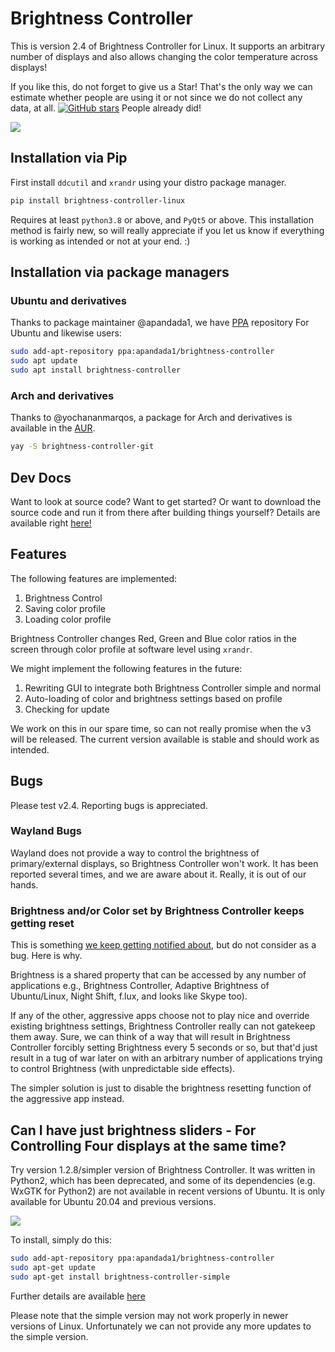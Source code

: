 # Brightness Controller

This is version 2.4 of Brightness Controller for Linux. It supports an arbitrary number of displays and also allows changing the color temperature across displays!

If you like this, do not forget to give us a Star! That's the only way we can estimate whether people are using it or not since we do not collect any data, at all. [![GitHub stars](https://img.shields.io/github/stars/lordamit/brightness.svg?style=flat-square)](https://github.com/lordamit/brightness/stargazers) People already did!

![](img/BrightnessController.gif)

## Installation via Pip
First install `ddcutil` and `xrandr` using your distro package manager.

```sh
pip install brightness-controller-linux
```

Requires at least `python3.8` or above, and `PyQt5` or above. This installation method is fairly new, so will really appreciate if you let us know if everything is working as intended or not at your end. :)

## Installation via package managers

### Ubuntu and derivatives
Thanks to package maintainer @apandada1, we have [PPA](https://launchpad.net/~apandada1/+archive/ubuntu/brightness-controller/) repository For Ubuntu and likewise users:

```bash
sudo add-apt-repository ppa:apandada1/brightness-controller
sudo apt update
sudo apt install brightness-controller
```
### Arch and derivatives
Thanks to @yochananmarqos, a package for Arch and derivatives is available in the [AUR](https://aur.archlinux.org/packages/brightness-controller-git).

```bash
yay -S brightness-controller-git
```

## Dev Docs

Want to look at source code? Want to get started? Or want to download the source code and run it from there after building things yourself? Details are available right [here!](brightness-controller-linux/README.md)

## Features

The following features are implemented:

1. Brightness Control
1. Saving color profile
1. Loading color profile

Brightness Controller changes Red, Green and Blue color ratios  in the screen through color profile at software level using `xrandr`.

We might implement the following features in the future:

1. Rewriting GUI to integrate both Brightness Controller simple and normal
2. Auto-loading of color and brightness settings based on profile
3. Checking for update

We work on this in our spare time, so can not really promise when the v3 will be released. The current version available is stable and should work as intended.

## Bugs

Please test v2.4. Reporting bugs is appreciated.

### Wayland Bugs

Wayland does not provide a way to control the brightness of primary/external displays, so Brightness Controller won't work. It has been reported several times, and we are aware about it. Really, it is out of our hands.

### Brightness and/or Color set by Brightness Controller keeps getting reset

This is something [we keep getting notified about](https://github.com/LordAmit/Brightness/issues?q=reset), but do not consider as a bug. Here is why.

Brightness is a shared property that can be accessed by any number of applications e.g., Brightness Controller, Adaptive Brightness of Ubuntu/Linux, Night Shift, f.lux, and looks like Skype too). 

If any of the other, aggressive apps choose not to play nice and override existing brightness settings, Brightness Controller really can not gatekeep them away. Sure, we can think of a way that will result in Brightness Controller forcibly setting Brightness every 5 seconds or so, but that'd just result in a tug of war later on with an arbitrary number of applications trying to control Brightness (with unpredictable side effects). 

The simpler solution is just to disable the brightness resetting function of the aggressive app instead. 

## Can I have just brightness sliders - For Controlling Four displays at the same time?

Try version 1.2.8/simpler version of Brightness Controller. It was written in Python2, which has been deprecated, and some of its dependencies (e.g. WxGTK for Python2) are not available in recent versions of Ubuntu. It is only available for Ubuntu 20.04 and previous versions.

![](img/brightness-controller-1.png)

To install, simply do this:

```bash
sudo add-apt-repository ppa:apandada1/brightness-controller
sudo apt-get update
sudo apt-get install brightness-controller-simple
```

Further details are available [here](http://lordamit.github.io/Brightness/)

Please note that the simple version may not work properly in newer versions of Linux. Unfortunately we can not provide any more updates to the simple version.
